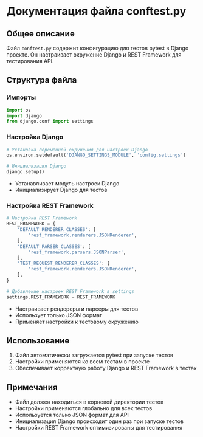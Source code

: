 # Документация файла conftest.py

## Общее описание
Файл `conftest.py` содержит конфигурацию для тестов pytest в Django проекте. Он настраивает окружение Django и REST Framework для тестирования API.

## Структура файла

### Импорты
```python
import os
import django
from django.conf import settings
```

### Настройка Django
```python
# Установка переменной окружения для настроек Django
os.environ.setdefault('DJANGO_SETTINGS_MODULE', 'config.settings')

# Инициализация Django
django.setup()
```
- Устанавливает модуль настроек Django
- Инициализирует Django для тестов

### Настройка REST Framework
```python
# Настройка REST Framework
REST_FRAMEWORK = {
    'DEFAULT_RENDERER_CLASSES': [
        'rest_framework.renderers.JSONRenderer',
    ],
    'DEFAULT_PARSER_CLASSES': [
        'rest_framework.parsers.JSONParser',
    ],
    'TEST_REQUEST_RENDERER_CLASSES': [
        'rest_framework.renderers.JSONRenderer',
    ],
}

# Добавление настроек REST Framework в settings
settings.REST_FRAMEWORK = REST_FRAMEWORK
```
- Настраивает рендереры и парсеры для тестов
- Использует только JSON формат
- Применяет настройки к тестовому окружению

## Использование
1. Файл автоматически загружается pytest при запуске тестов
2. Настройки применяются ко всем тестам в проекте
3. Обеспечивает корректную работу Django и REST Framework в тестах

## Примечания
- Файл должен находиться в корневой директории тестов
- Настройки применяются глобально для всех тестов
- Используется только JSON формат для API
- Инициализация Django происходит один раз при запуске тестов
- Настройки REST Framework оптимизированы для тестирования 